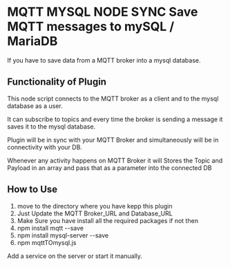 # MQTT MYSQL NODE SYNC Save MQTT messages to mySQL / MariaDB

If you have to save data from a MQTT broker into a mysql database.


## Functionality of Plugin

This node script connects to the MQTT broker as a client and to the mysql database as a user. 

It can subscribe to topics and every time the broker is sending a message it saves it to the mysql database.

Plugin will be in sync with your MQTT Broker and simultaneously will be in connectivity with your DB.

Whenever any activity happens on MQTT Broker it will Stores the Topic and Payload in an array and pass that as a parameter into the connected DB



## How to Use

1. move to the directory where you have kepp this plugin
2. Just Update the MQTT Broker_URL and Database_URL
3. Make Sure you have install all the required packages if not then 
4. npm install mqtt --save
5. npm install mysql-server --save
6. npm mqttTOmysql.js

Add a service on the server or start it manually.
